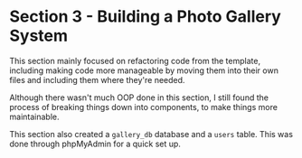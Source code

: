# Section 3 - Building a Photo Gallery System

This section mainly focused on refactoring code from the template, including making code more manageable by moving them into their own files and including them where they're needed.

Although there wasn't much OOP done in this section, I still found the process of breaking things down into components, to make things more maintainable.

This section also created a ```gallery_db``` database and a ```users``` table.  This was done through phpMyAdmin for a quick set up.